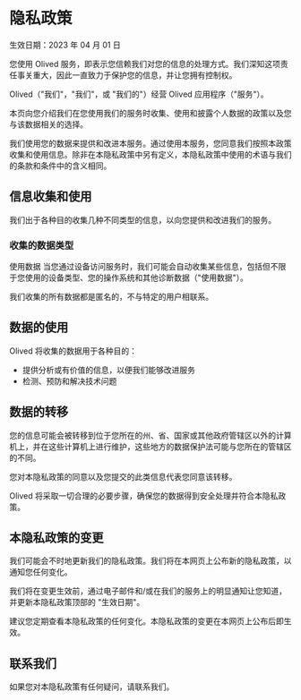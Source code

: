 # 隐私政策

生效日期：2023 年 04 月 01 日

您使用 Olived 服务，即表示您信赖我们对您的信息的处理方式。我们深知这项责任事关重大，因此一直致力于保护您的信息，并让您拥有控制权。

Olived（"我们"，"我们"，或 "我们的"）经营 Olived 应用程序（"服务"）。

本页向您介绍我们在您使用我们的服务时收集、使用和披露个人数据的政策以及您与该数据相关的选择。

我们使用您的数据来提供和改进本服务。通过使用本服务，您同意我们按照本政策收集和使用信息。除非在本隐私政策中另有定义，本隐私政策中使用的术语与我们的条款和条件中的含义相同。

## 信息收集和使用

我们出于各种目的收集几种不同类型的信息，以向您提供和改进我们的服务。

### 收集的数据类型

使用数据
当您通过设备访问服务时，我们可能会自动收集某些信息，包括但不限于您使用的设备类型、您的操作系统和其他诊断数据（"使用数据"）。

我们收集的所有数据都是匿名的，不与特定的用户相联系。

## 数据的使用

Olived 将收集的数据用于各种目的：

- 提供分析或有价值的信息，以便我们能够改进服务
- 检测、预防和解决技术问题

## 数据的转移

您的信息可能会被转移到位于您所在的州、省、国家或其他政府管辖区以外的计算机上，并在这些计算机上进行维护，这些地方的数据保护法可能与您所在的管辖区的不同。

您对本隐私政策的同意以及您提交的此类信息代表您同意该转移。

Olived 将采取一切合理的必要步骤，确保您的数据得到安全处理并符合本隐私政策。

## 本隐私政策的变更

我们可能会不时地更新我们的隐私政策。我们将在本网页上公布新的隐私政策，以通知您任何变化。

我们将在变更生效前，通过电子邮件和/或在我们的服务上的明显通知让您知道，并更新本隐私政策顶部的 "生效日期"。

建议您定期查看本隐私政策的任何变化。本隐私政策的变更在本网页上公布后即生效。

## 联系我们

如果您对本隐私政策有任何疑问，请联系我们。

